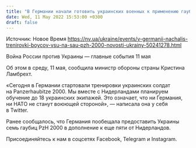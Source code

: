 ```yaml
---
title: "В Германии начали готовить украинских военных к применению гаубиц PzH 2000"
date: Wed, 11 May 2022 15:53:00 +0300
draft: false
---
```

Источник: Новое Время https://nv.ua/ukraine/events/v-germanii-nachalis-trenirovki-boycov-vsu-na-sau-pzh-2000-novosti-ukrainy-50241278.html


Война России против Украины — главные события 11 мая

Об этом в среду, 11 мая, сообщила министр обороны страны Кристина Ламбрехт.

«Сегодня в Германии стартовали тренировки украинских солдат на Panzerhaubitze 2000. Мы вместе с Нидерландами планируем обучение до 18 украинских экипажей. Это означает, что ни Германия, ни НАТО не станут воюющей стороной», — написала она у себя в Twitter.

Ранее сообщалось, что Германия пообещала предоставить Украины семь гаубиц PzH 2000 в дополнение к еще пяти от Нидерландов.

Присоединяйтесь к нам в соцсетях Facebook, Telegram и Instagram.
